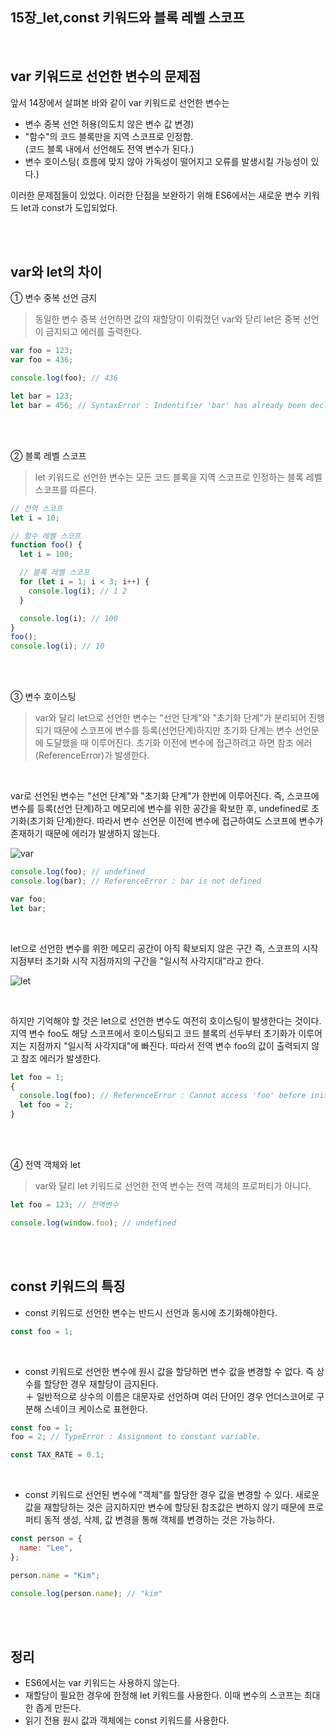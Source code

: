 ## 15장\_let,const 키워드와 블록 레벨 스코프

<br>

## var 키워드로 선언한 변수의 문제점

앞서 14장에서 살펴본 바와 같이 var 키워드로 선언한 변수는

- 변수 중복 선언 허용(의도치 않은 변수 값 변경)
- "함수"의 코드 블록만을 지역 스코프로 인정함.  
  (코드 블록 내에서 선언해도 전역 변수가 된다.)
- 변수 호이스팅( 흐름에 맞지 않아 가독성이 떨어지고 오류를 발생시킬 가능성이 있다.)

이러한 문제점들이 있었다. 이러한 단점을 보완하기 위해 ES6에서는 새로운 변수 키워드 let과 const가 도입되었다.

<br>
<br>

## var와 let의 차이

① 변수 중복 선언 금지

> 동일한 변수 중복 선언하면 값의 재할당이 이뤄졌던 var와 닫리 let은 중복 선언이 금지되고 에러를 출력한다.

```js
var foo = 123;
var foo = 436;

console.log(foo); // 436

let bar = 123;
let bar = 456; // SyntaxError : Indentifier 'bar' has already been declared.
```

 <br>
 <br>

② 블록 레벨 스코프

> let 키워드로 선언한 변수는 모든 코드 블록을 지역 스코프로 인정하는 블록 레벨 스코프를 따른다.

```js
// 전역 스코프
let i = 10;

// 함수 레벨 스코프
function foo() {
  let i = 100;

  // 블록 레벨 스코프
  for (let i = 1; i < 3; i++) {
    console.log(i); // 1 2
  }

  console.log(i); // 100
}
foo();
console.log(i); // 10
```

 <br>
 <br>

③ 변수 호이스팅

> var와 달리 let으로 선언한 변수는 "선언 단계"와 "초기화 단계"가 분리되어 진행되기 때문에 스코프에 변수를 등록(선언단계)하지만 초기화 단계는 변수 선언문에 도달했을 때 이루어진다. 초기화 이전에 변수에 접근하려고 하면 참조 에러(ReferenceError)가 발생한다.

<br>

var로 선언된 변수는 "선언 단계"와 "초기화 단계"가 한번에 이루어진다. 즉, 스코프에 변수를 등록(선언 단계)하고 메모리에 변수를 위한 공간을 확보한 후, undefined로 초기화(초기화 단계)한다. 따라서 변수 선언문 이전에 변수에 접근하여도 스코프에 변수가 존재하기 때문에 에러가 발생하지 않는다.

![var](https://user-images.githubusercontent.com/82991292/133871505-ca47b97e-56cd-415f-97be-ceb84445232b.JPG)

```js
console.log(foo); // undefined
console.log(bar); // ReferenceError : bar is not defined

var foo;
let bar;
```

<br>

let으로 선언한 변수를 위한 메모리 공간이 아직 확보되지 않은 구간 즉, 스코프의 시작 지점부터 초기화 시작 지점까지의 구간을 "일시적 사각지대"라고 한다.

![let](https://user-images.githubusercontent.com/82991292/133871519-393d7cb7-ef13-4736-a150-ef26b9e9b78d.JPG)

<br>

하지만 기억해야 할 것은 let으로 선언한 변수도 여전히 호이스팅이 발생한다는 것이다. 지역 변수 foo도 해당 스코프에서 호이스팅되고 코드 블록의 선두부터 초기화가 이루어지는 지점까지 "일시적 사각지대"에 빠진다. 따라서 전역 변수 foo의 값이 출력되지 않고 참조 에러가 발생한다.

```js
let foo = 1;
{
  console.log(foo); // ReferenceError : Cannot access 'foo' before initialization
  let foo = 2;
}
```

<br>
<br>

④ 전역 객체와 let

> var와 달리 let 키워드로 선언한 전역 변수는 전역 객체의 프로퍼티가 아니다.

```js
let foo = 123; // 전역변수

console.log(window.foo); // undefined
```

<br>
<br>

## const 키워드의 특징

- const 키워드로 선언한 변수는 반드시 선언과 동시에 초기화해야한다.

```js
const foo = 1;
```

<br>

- const 키워드로 선언한 변수에 원시 값을 할당하면 변수 값을 변경할 수 없다. 즉 상수를 할당한 경우 재할당이 금지된다.  
   ＋ 일반적으로 상수의 이름은 대문자로 선언하며 여러 단어인 경우 언더스코어로 구분해 스네이크 케이스로 표현한다.

```js
const foo = 1;
foo = 2; // TypeError : Assignment to constant variable.

const TAX_RATE = 0.1;
```

<br>

- const 키워드로 선언된 변수에 "객체"를 할당한 경우 값을 변경할 수 있다. 새로운 값을 재할당하는 것은 금지하지만 변수에 할당된 참조값은 변하지 않기 때문에 프로퍼티 동적 생성, 삭제, 값 변경을 통해 객체를 변경하는 것은 가능하다.

```js
const person = {
  name: "Lee",
};

person.name = "Kim";

console.log(person.name); // "kim"
```

<br>
<br>

## 정리

- ES6에서는 var 키워드는 사용하지 않는다.
- 재할당이 필요한 경우에 한정해 let 키워드를 사용한다. 이때 변수의 스코프는 최대한 좁게 만든다.
- 읽기 전용 원시 값과 객체에는 const 키워드를 사용한다.
